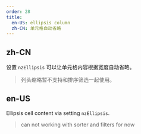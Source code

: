 ```yaml
---
order: 28
title:
  en-US: ellipsis column
  zh-CN: 单元格自动省略
---
```


## zh-CN

设置 `nzEllipsis` 可以让单元格内容根据宽度自动省略。

> 列头缩略暂不支持和排序筛选一起使用。

## en-US

Ellipsis cell content via setting `nzEllipsis`.

> can not working with sorter and filters for now
